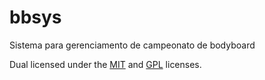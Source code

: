 bbsys
=============

<p>Sistema para gerenciamento de campeonato de bodyboard</p>
<p>Dual licensed under the <a href="http://github.com/akzhan/jwysiwyg/raw/master/MIT-LICENSE.txt">MIT</a> and <a href="http://github.com/akzhan/jwysiwyg/raw/master/GPL-LICENSE.txt">GPL</a> licenses.</p>
